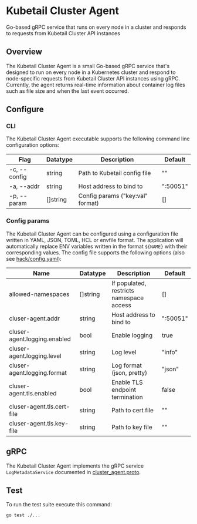 # Kubetail Cluster Agent

Go-based gRPC service that runs on every node in a cluster and responds to requests from Kubetail Cluster API instances

## Overview

The Kubetail Cluster Agent is a small Go-based gRPC service that's designed to run on every node in a Kubernetes cluster and respond to node-specific requests from Kubetail Cluster API instances using gRPC. Currently, the agent returns real-time information about container log files such as file size and when the last event occurred.

## Configure

### CLI

The Kubetail Cluster Agent executable supports the following command line configuration options:

| Flag         | Datatype | Description                      | Default  |
| ------------ | -------- | -------------------------------- | -------- |
| -c, --config | string   | Path to Kubetail config file     | ""       |
| -a, --addr   | string   | Host address to bind to          | ":50051" |
| -p, --param  | []string | Config params ("key:val" format) | []       |

### Config params

The Kubetail Cluster Agent can be configured using a configuration file written in YAML, JSON, TOML, HCL or envfile format. The application will automatically replace ENV variables written in the format `${NAME}` with their corresponding values. The config file supports the following options (also see [hack/config.yaml](../../hack/config.yaml)):

| Name                         | Datatype | Description                              | Default  |
| ---------------------------- | -------- | ---------------------------------------- | -------- |
| allowed-namespaces           | []string | If populated, restricts namespace access | []       |
| cluser-agent.addr            | string   | Host address to bind to                  | ":50051" |
| cluser-agent.logging.enabled | bool     | Enable logging                           | true     |
| cluser-agent.logging.level   | string   | Log level                                | "info"   |
| cluser-agent.logging.format  | string   | Log format (json, pretty)                | "json"   |
| cluser-agent.tls.enabled     | bool     | Enable TLS endpoint termination          | false    |
| cluser-agent.tls.cert-file   | string   | Path to cert file                        | ""       |
| cluser-agent.tls.key-file    | string   | Path to key file                         | ""       |

## gRPC

The Kubetail Cluster Agent implements the gRPC service `LogMetadataService` documented in [cluster_agent.proto](../../proto/cluster_agent.proto).

## Test

To run the test suite execute this command:

```console
go test ./...
```
